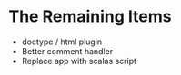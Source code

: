 # The Remaining Items

- doctype / html plugin
- Better comment handler
- Replace app with scalas script
